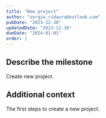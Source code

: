```yaml
---
title: "New project"
author: "sergio.ridaura@outlook.com"
pubDate: "2023-12-30"
updatedDate: "2023-12-30"
dueDate: "2024-01-01"
order: 1
---
```


## Describe the milestone

Create new project.

## Additional context

The first steps to create a new project.
